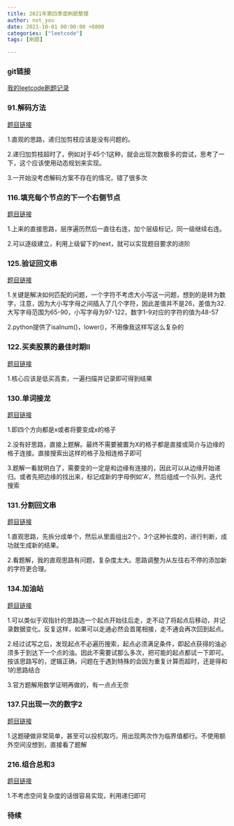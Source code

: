 ```yaml
---
title: 2021年第四季度刷题整理
author: not_you
date: 2021-10-01 00:00:00 +0800
categories: ["leetcode"]
tags: [刷题]

---
```




### git链接

[我的leetcode刷题记录](https://github.com/hubing1791/my_leetcode)

### 91.解码方法

[题目链接](https://leetcode-cn.com/problems/decode-ways/)

1.直观的思路，递归加剪枝应该是没有问题的。

2.递归加剪枝超时了，例如对于45个1这种，就会出现次数极多的尝试，思考了一下，这个应该使用动态规划来实现。

3.一开始没考虑解码方案不存在的情况，错了很多次



### 116.填充每个节点的下一个右侧节点

[题目链接](https://leetcode-cn.com/problems/populating-next-right-pointers-in-each-node/)

1.上来的直接思路，层序遍历然后一直往右连，加个层级标记，同一级继续右连。 

2.可以逐级建立，利用上级留下的next，就可以实现题目要求的进阶



### 125.验证回文串

[题目链接](https://leetcode-cn.com/problems/valid-palindrome/)

1.关键是解决如何匹配的问题，一个字符不考虑大小写这一问题，想到的是转为数字，注意，因为大小写字母之间插入了几个字符，因此差值并不是26，差值为32.大写字母范围为65-90，小写字母为97-122，数字1-9对应的字符的值为48-57

2.python提供了isalnum()，lower()，不用像我这样写这么复杂的



### 122.买卖股票的最佳时期II

[题目链接](https://leetcode-cn.com/problems/best-time-to-buy-and-sell-stock-ii/)

1.核心应该是低买高卖，一遍扫描并记录即可得到结果



### 130.单词接龙

[题目链接](https://leetcode-cn.com/problems/surrounded-regions/)

1.即四个方向都是x或者将要变成x的格子

2.没有好思路，直接上题解。最终不需要被置为X的格子都是直接或简介与边缘的格子连接。直接搜索出这样的格子及相连格子即可

3.题解一看就明白了，需要变的一定是和边缘有连接的，因此可以从边缘开始递归。或者先把边缘的找出来，标记成新的字母例如’A‘，然后组成一个队列，迭代搜索



### 131.分割回文串

[题目链接](https://leetcode-cn.com/problems/palindrome-partitioning/)

1.直观思路，先拆分成单个，然后从里面组出2个，3个这种长度的，进行判断，成功就生成新的结果。

2.看题解，我的直观思路有问题，复杂度太大。思路调整为从左往右不停的添加新的字符更合理。





### 134.加油站

[题目链接](https://leetcode-cn.com/problems/gas-station/)

1.可以类似于双指针的思路选一个起点开始往后走，走不动了将起点后移动，并记录数据变化。反复这样，如果可以走通必然会首尾相接，走不通会再次回到起点。

2.经过试写之后，发现起点不必遍历搜索，起点必须满足条件，即起点获得的油必须多于到达下一个点的油。因此不需要试那么多次，把可能的起点都试一下即可。按该思路写的，逻辑正确，问题在于遇到特殊的会因为重复计算而超时，还是得和1的思路结合

3.官方题解用数学证明再做的，有一点点无奈



### 137.只出现一次的数字2

[题目链接](https://leetcode-cn.com/problems/single-number-ii/)

1.这题硬做非常简单，甚至可以投机取巧，用出现两次作为临界值都行。不使用额外空间没想到，直接看了题解



### 216.组合总和3

[题目链接](https://leetcode-cn.com/problems/combination-sum-iii/)

1.不考虑空间复杂度的话很容易实现，利用递归即可



### 待续



